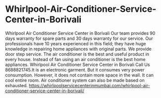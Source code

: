 # Whirlpool-Air-Conditioner-Service-Center-in-Borivali
Whirlpool Air Conditioner Service Center in Borivali Our team provides 90 days warranty for spare parts and 30 days warranty for our service. Our professionals have 10 years experienced in this field; they have huge knowledge in repairing home appliances with original parts. We provide door step service. The air conditioner is the best and useful product in every house. Instead of fan using an air conditioner is the best home appliances. Whirlpool Air Conditioner Service Center in Borivali Call Us 8688821745.It is an electronic garment. But it consumes very power consumption. However, it does not contain more space in the wall. It can cool entire room. Air conditioner system can also be made based on exhausted. https://whirlpoolservicecenterinmumbai.com/whirlpool-air-conditioner-service-center-in-borivali/

